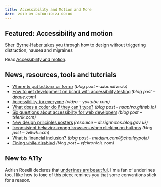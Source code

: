 ```yaml
---
title: Accessibility and Motion and More
date: 2019-09-24T00:10:24+00:00
---
```


## Featured: Accessibility and motion

Sheri Byrne-Haber takes you through how to design without triggering distraction, nausea and migraines.

Read [Accessibility and motion](https://medium.com/@sheribyrnehaber/accessibility-and-motion-484bd322e77d).

## News, resources, tools and tutorials

- [Where to put buttons on forms](https://adamsilver.io/articles/where-to-put-buttons-in-forms/) *(blog post – adamsilver.io)*
- [How to get development on board with accessibility testing](https://www.deque.com/blog/how-to-get-development-on-board-with-accessibility-testing/) *(blog post – deque.com)*
- [Accessibility for everyone](https://www.youtube.com/watch?v=6mhcgHG8lGo) *(video – youtube.com)*
- [What does a coder do if they can't type?](http://nsaphra.github.io/post/hands/) *(blog post – nsaphra.github.io)*
- [Six questions about accessibility for web developers](https://www.telerik.com/blogs/six-questions-about-accessibility-for-web-developers) *(blog post – telerik.com)*
- [New design principles posters](https://designnotes.blog.gov.uk/2019/09/18/new-design-principles-posters/) *(resource – designnotes.blog.gov.uk)*
- [Inconsistent behavior among browsers when clicking on buttons](https://zellwk.com/blog/inconsistent-button-behavior/) *(blog post – zellwk.com)*
- [What is financial inclusion?](https://medium.com/@charleypoth/what-is-financial-inclusion-8afdd0cb2cc6) *(blog post – medium.com/@charleypoth)*
- [Dining while disabled](https://www.sfchronicle.com/restaurants/article/Bay-Area-disability-community-dishes-on-the-14432644.php) *(blog post – sfchronicle.com)*

## New to A11y

Adrian Roselli declares that [underlines are beautiful](http://adrianroselli.com/2019/01/underlines-are-beautiful.html). I'm a fan of underlines too. I like how to tone of this piece reminds you that some conventions stick for a reason.
